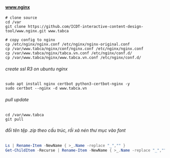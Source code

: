 #### www.nginx
```command
# clone source
cd /var
git clone https://github.com/ICDT-interactive-content-design-tool/www.nginx.git www.tabca

# copy config to nginx
cp /etc/nginx/nginx.conf /etc/nginx/nginx-original.conf
cp /var/www.tabca/nginx/conf/nginx.conf /etc/nginx/nginx.conf
cp /var/www.tabca/nginx/tabca.vn.conf /etc/nginx/conf.d/
cp /var/www.tabca/nginx/www.tabca.vn.conf /etc/nginx/conf.d/
```
###### create ssl R3 on ubuntu nginx
```command
sudo apt install nginx certbot python3-certbot-nginx -y
sudo certbot --nginx -d www.tabca.vn
```
###### pull update
```command
cd /var/www.tabca
git pull
```
###### đổi tên tệp .zip theo cấu trúc, rồi xả nén thư mục vào font
```PowerShell
Ls | Rename-Item -NewName { >_.Name -replace "_","" }
Get-ChildItem -Recurse | Rename-Item -NewName { >_.Name -replace "_","" }
```
